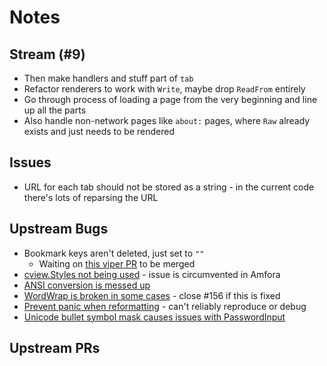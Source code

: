 # Notes

## Stream (#9)
- Then make handlers and stuff part of `tab`
- Refactor renderers to work with `Write`, maybe drop `ReadFrom` entirely
- Go through process of loading a page from the very beginning and line up all the parts
- Also handle non-network pages like `about:` pages, where `Raw` already exists and just needs to be rendered


## Issues
- URL for each tab should not be stored as a string - in the current code there's lots of reparsing the URL

## Upstream Bugs
- Bookmark keys aren't deleted, just set to `""`
  - Waiting on [this viper PR](https://github.com/spf13/viper/pull/519) to be merged
- [cview.Styles not being used](https://code.rocketnine.space/tslocum/cview/issues/47) - issue is circumvented in Amfora
- [ANSI conversion is messed up](https://code.rocketnine.space/tslocum/cview/issues/48)
- [WordWrap is broken in some cases](https://code.rocketnine.space/tslocum/cview/issues/27) - close #156 if this is fixed
- [Prevent panic when reformatting](https://code.rocketnine.space/tslocum/cview/issues/50) - can't reliably reproduce or debug
- [Unicode bullet symbol mask causes issues with PasswordInput](https://code.rocketnine.space/tslocum/cview/issues/55)


## Upstream PRs
